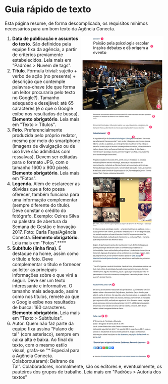 # Guia rápido de texto

Esta página resume, de forma descomplicada, os requisitos mínimos necessários para um bom texto da Agência Conecta.

<img src="/assets/exemplo_texto.jpg" align="right">

1. **Data de publicação e assuntos do texto**. São definidos pela equipe fixa da agência, a partir de critérios previamente estabelecidos. Leia mais em "Padrões > Nuvem de tags".
2. **Título**. Fórmula trivial: sujeito + verbo de ação (no presente) + descrição que contemple palavras-chave (de que forma um leitor procuraria pelo texto no Google?). Tamanho adequado e desejável: até 65 caracteres (é o que o Google exibe nos resultados de busca). **Elemento obrigatório**. Leia mais em "Texto > Títulos".
3. **Foto**. Preferencialmente produzida pelo próprio redator, mesmo por meio do smartphone (imagens de divulgação ou de uso livre são admitidas com ressalvas). Devem ser editadas para o formato JPG, com o tamanho 1600 x 900 pixels. **Elemento obrigatório**. Leia mais em "Fotos".
4. **Legenda**. Além de esclarecer as dúvidas que a foto possa oferecer, também funciona para uma informação complementar (sempre diferente do título). Deve constar o crédito do fotógrafo. Exemplo: Ozires Silva na palestra de abertura da Semana de Gestão e Inovação 2017. Foto: Carla Faya/Agência Conecta. **Elemento obrigatório**. Leia mais em "Fotos".****
5. **Subtítulo (linha fina)**. É destaque na home, assim como o título e foto. Deve complementar o título e fornecer ao leitor as principais informações sobre o que virá a seguir. Deve ser um texto interessante e informativo. O tamanho mais adequado, assim como nos títulos, remete ao que o Google exibe nos resultados de busca: 160 caracteres. **Elemento obrigatório.** Leia mais em  "Texto > Subtítulos".
6. Autor. Quem não faz parte da equipe fixa assina “Fulano de tal" (com asterisco), sempre em caixa alta e baixa. Ao final do texto, com o mesmo estilo visual, grafa-se "* Especial para a Agência Conecta. Colaborou(aram): Beltrano de Tal”. Colaboradores, normalmente, são os editores e, eventualmente, os pauteiros dos grupos de trabalho. Leia mais em "Padrões > Autoria dos textos"

